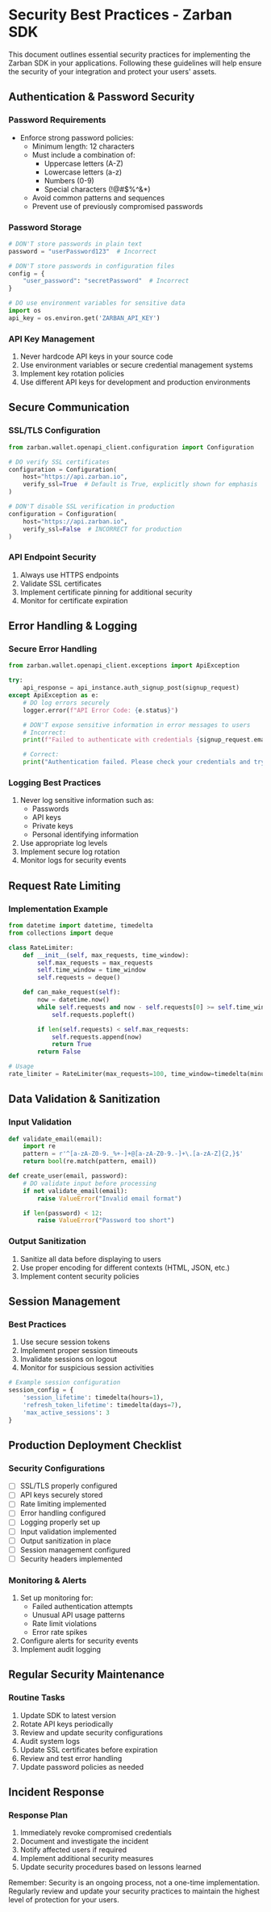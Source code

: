 # Security Best Practices - Zarban SDK

This document outlines essential security practices for implementing the Zarban SDK in your applications. Following these guidelines will help ensure the security of your integration and protect your users' assets.

## Authentication & Password Security

### Password Requirements

- Enforce strong password policies:
  - Minimum length: 12 characters
  - Must include a combination of:
    - Uppercase letters (A-Z)
    - Lowercase letters (a-z)
    - Numbers (0-9)
    - Special characters (!@#$%^&\*)
  - Avoid common patterns and sequences
  - Prevent use of previously compromised passwords

### Password Storage

```python
# DON'T store passwords in plain text
password = "userPassword123"  # Incorrect

# DON'T store passwords in configuration files
config = {
    "user_password": "secretPassword"  # Incorrect
}

# DO use environment variables for sensitive data
import os
api_key = os.environ.get('ZARBAN_API_KEY')
```

### API Key Management

1. Never hardcode API keys in your source code
2. Use environment variables or secure credential management systems
3. Implement key rotation policies
4. Use different API keys for development and production environments

## Secure Communication

### SSL/TLS Configuration

```python
from zarban.wallet.openapi_client.configuration import Configuration

# DO verify SSL certificates
configuration = Configuration(
    host="https://api.zarban.io",
    verify_ssl=True  # Default is True, explicitly shown for emphasis
)

# DON'T disable SSL verification in production
configuration = Configuration(
    host="https://api.zarban.io",
    verify_ssl=False  # INCORRECT for production
)
```

### API Endpoint Security

1. Always use HTTPS endpoints
2. Validate SSL certificates
3. Implement certificate pinning for additional security
4. Monitor for certificate expiration

## Error Handling & Logging

### Secure Error Handling

```python
from zarban.wallet.openapi_client.exceptions import ApiException

try:
    api_response = api_instance.auth_signup_post(signup_request)
except ApiException as e:
    # DO log errors securely
    logger.error(f"API Error Code: {e.status}")

    # DON'T expose sensitive information in error messages to users
    # Incorrect:
    print(f"Failed to authenticate with credentials {signup_request.email}")

    # Correct:
    print("Authentication failed. Please check your credentials and try again.")
```

### Logging Best Practices

1. Never log sensitive information such as:
   - Passwords
   - API keys
   - Private keys
   - Personal identifying information
2. Use appropriate log levels
3. Implement secure log rotation
4. Monitor logs for security events

## Request Rate Limiting

### Implementation Example

```python
from datetime import datetime, timedelta
from collections import deque

class RateLimiter:
    def __init__(self, max_requests, time_window):
        self.max_requests = max_requests
        self.time_window = time_window
        self.requests = deque()

    def can_make_request(self):
        now = datetime.now()
        while self.requests and now - self.requests[0] >= self.time_window:
            self.requests.popleft()

        if len(self.requests) < self.max_requests:
            self.requests.append(now)
            return True
        return False

# Usage
rate_limiter = RateLimiter(max_requests=100, time_window=timedelta(minutes=1))
```

## Data Validation & Sanitization

### Input Validation

```python
def validate_email(email):
    import re
    pattern = r'^[a-zA-Z0-9._%+-]+@[a-zA-Z0-9.-]+\.[a-zA-Z]{2,}$'
    return bool(re.match(pattern, email))

def create_user(email, password):
    # DO validate input before processing
    if not validate_email(email):
        raise ValueError("Invalid email format")

    if len(password) < 12:
        raise ValueError("Password too short")
```

### Output Sanitization

1. Sanitize all data before displaying to users
2. Use proper encoding for different contexts (HTML, JSON, etc.)
3. Implement content security policies

## Session Management

### Best Practices

1. Use secure session tokens
2. Implement proper session timeouts
3. Invalidate sessions on logout
4. Monitor for suspicious session activities

```python
# Example session configuration
session_config = {
    'session_lifetime': timedelta(hours=1),
    'refresh_token_lifetime': timedelta(days=7),
    'max_active_sessions': 3
}
```

## Production Deployment Checklist

### Security Configurations

- [ ] SSL/TLS properly configured
- [ ] API keys securely stored
- [ ] Rate limiting implemented
- [ ] Error handling configured
- [ ] Logging properly set up
- [ ] Input validation implemented
- [ ] Output sanitization in place
- [ ] Session management configured
- [ ] Security headers implemented

### Monitoring & Alerts

1. Set up monitoring for:
   - Failed authentication attempts
   - Unusual API usage patterns
   - Rate limit violations
   - Error rate spikes
2. Configure alerts for security events
3. Implement audit logging

## Regular Security Maintenance

### Routine Tasks

1. Update SDK to latest version
2. Rotate API keys periodically
3. Review and update security configurations
4. Audit system logs
5. Update SSL certificates before expiration
6. Review and test error handling
7. Update password policies as needed

## Incident Response

### Response Plan

1. Immediately revoke compromised credentials
2. Document and investigate the incident
3. Notify affected users if required
4. Implement additional security measures
5. Update security procedures based on lessons learned

Remember: Security is an ongoing process, not a one-time implementation. Regularly review and update your security practices to maintain the highest level of protection for your users.
